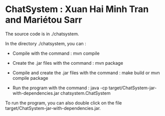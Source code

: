 # ChatSystem : Xuan Hai Minh Tran and Mariétou Sarr

The source code is in ./chatsystem.

In the directory ./chatsystem, you can :

- Compile with the command : mvn compile

- Create the .jar files with the command : mvn package 

- Compile and create the .jar files with the command : make build or mvn compile package

- Run the program with the command : java -cp target/ChatSystem-jar-with-dependencies.jar chatsystem.ChatSystem

To run the program, you can also double click on the file target/ChatSystem-jar-with-dependencies.jar.
